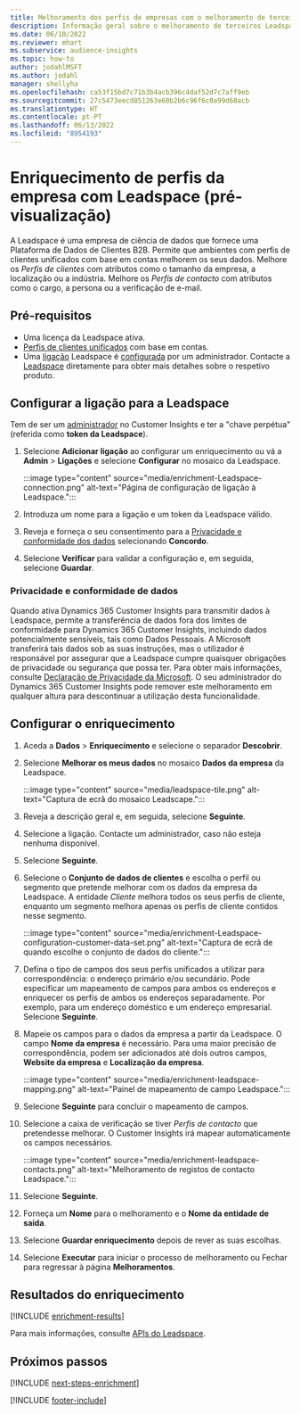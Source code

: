 ```yaml
---
title: Melhoramento dos perfis de empresas com o melhoramento de terceiros Leadspace
description: Informação geral sobre o melhoramento de terceiros Leadspace.
ms.date: 06/10/2022
ms.reviewer: mhart
ms.subservice: audience-insights
ms.topic: how-to
author: jodahlMSFT
ms.author: jodahl
manager: shellyha
ms.openlocfilehash: ca53f15bd7c71b3b4acb396c4daf52d7c7aff9eb
ms.sourcegitcommit: 27c5473eecd851263e60b2b6c96f6c0a99d68acb
ms.translationtype: HT
ms.contentlocale: pt-PT
ms.lasthandoff: 06/13/2022
ms.locfileid: "8954193"
---
```

# <a name="enrichment-of-company-profiles-with-leadspace-preview"></a>Enriquecimento de perfis da empresa com Leadspace (pré-visualização)

A Leadspace é uma empresa de ciência de dados que fornece uma Plataforma de Dados de Clientes B2B. Permite que ambientes com perfis de clientes unificados com base em contas melhorem os seus dados. Melhore os *Perfis de clientes* com atributos como o tamanho da empresa, a localização ou a indústria. Melhore os *Perfis de contacto* com atributos como o cargo, a persona ou a verificação de e-mail.

## <a name="prerequisites"></a>Pré-requisitos

- Uma licença da Leadspace ativa.
- [Perfis de clientes unificados](customer-profiles.md) com base em contas.
- Uma [ligação](connections.md) Leadspace é [configurada](#configure-the-connection-for-leadspace) por um administrador. Contacte a [Leadspace](https://www.leadspace.com/leadspace-microsoft-dynamics-365/) diretamente para obter mais detalhes sobre o respetivo produto.

## <a name="configure-the-connection-for-leadspace"></a>Configurar a ligação para a Leadspace

Tem de ser um [administrador](permissions.md#admin) no Customer Insights e ter a "chave perpétua" (referida como **token da Leadspace**).

1. Selecione **Adicionar ligação** ao configurar um enriquecimento ou vá a **Admin** > **Ligações** e selecione **Configurar** no mosaico da Leadspace.

   :::image type="content" source="media/enrichment-Leadspace-connection.png" alt-text="Página de configuração de ligação à Leadspace.":::

1. Introduza um nome para a ligação e um token da Leadspace válido.

1. Reveja e forneça o seu consentimento para a [Privacidade e conformidade dos dados](#data-privacy-and-compliance) selecionando **Concordo**.

1. Selecione **Verificar** para validar a configuração e, em seguida, selecione **Guardar**.

### <a name="data-privacy-and-compliance"></a>Privacidade e conformidade de dados

Quando ativa Dynamics 365 Customer Insights para transmitir dados à Leadspace, permite a transferência de dados fora dos limites de conformidade para Dynamics 365 Customer Insights, incluindo dados potencialmente sensíveis, tais como Dados Pessoais. A Microsoft transferirá tais dados sob as suas instruções, mas o utilizador é responsável por assegurar que a Leadspace cumpre quaisquer obrigações de privacidade ou segurança que possa ter. Para obter mais informações, consulte [Declaração de Privacidade da Microsoft](https://go.microsoft.com/fwlink/?linkid=396732).
O seu administrador do Dynamics 365 Customer Insights pode remover este melhoramento em qualquer altura para descontinuar a utilização desta funcionalidade.

## <a name="configure-the-enrichment"></a>Configurar o enriquecimento

1. Aceda a **Dados** > **Enriquecimento** e selecione o separador **Descobrir**.

1. Selecione **Melhorar os meus dados** no mosaico **Dados da empresa** da Leadspace.

   :::image type="content" source="media/leadspace-tile.png" alt-text="Captura de ecrã do mosaico Leadscape.":::

1. Reveja a descrição geral e, em seguida, selecione **Seguinte**.

1. Selecione a ligação. Contacte um administrador, caso não esteja nenhuma disponível.

1. Selecione **Seguinte**.

1. Selecione o **Conjunto de dados de clientes** e escolha o perfil ou segmento que pretende melhorar com os dados da empresa da Leadspace. A entidade *Cliente* melhora todos os seus perfis de cliente, enquanto um segmento melhora apenas os perfis de cliente contidos nesse segmento.

    :::image type="content" source="media/enrichment-Leadspace-configuration-customer-data-set.png" alt-text="Captura de ecrã de quando escolhe o conjunto de dados do cliente.":::

1. Defina o tipo de campos dos seus perfis unificados a utilizar para correspondência: o endereço primário e/ou secundário. Pode especificar um mapeamento de campos para ambos os endereços e enriquecer os perfis de ambos os endereços separadamente. Por exemplo, para um endereço doméstico e um endereço empresarial. Selecione **Seguinte**.

1. Mapeie os campos para o dados da empresa a partir da Leadspace. O campo **Nome da empresa** é necessário. Para uma maior precisão de correspondência, podem ser adicionados até dois outros campos, **Website da empresa** e **Localização da empresa**.

   :::image type="content" source="media/enrichment-leadspace-mapping.png" alt-text="Painel de mapeamento de campo Leadspace.":::

1. Selecione **Seguinte** para concluir o mapeamento de campos.

1. Selecione a caixa de verificação se tiver *Perfis de contacto* que pretendesse melhorar. O Customer Insights irá mapear automaticamente os campos necessários.

   :::image type="content" source="media/enrichment-leadspace-contacts.png" alt-text="Melhoramento de registos de contacto Leadspace.":::

1. Selecione **Seguinte**.

1. Forneça um **Nome** para o melhoramento e o **Nome da entidade de saída**.

1. Selecione **Guardar enriquecimento** depois de rever as suas escolhas.

1. Selecione **Executar** para iniciar o processo de melhoramento ou Fechar para regressar à página **Melhoramentos**.

## <a name="enrichment-results"></a>Resultados do enriquecimento

[!INCLUDE [enrichment-results](includes/enrichment-results.md)]

Para mais informações, consulte [APIs do Leadspace](https://support.leadspace.com/hc/en-us/sections/201997649-API).

## <a name="next-steps"></a>Próximos passos

[!INCLUDE [next-steps-enrichment](includes/next-steps-enrichment.md)]

[!INCLUDE [footer-include](includes/footer-banner.md)]
